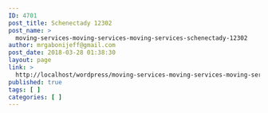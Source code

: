 ```yaml
---
ID: 4701
post_title: Schenectady 12302
post_name: >
  moving-services-moving-services-moving-services-schenectady-12302
author: mrgabonijeff@gmail.com
post_date: 2018-03-28 01:38:30
layout: page
link: >
  http://localhost/wordpress/moving-services-moving-services-moving-services-schenectady-12302/
published: true
tags: [ ]
categories: [ ]
---
```

